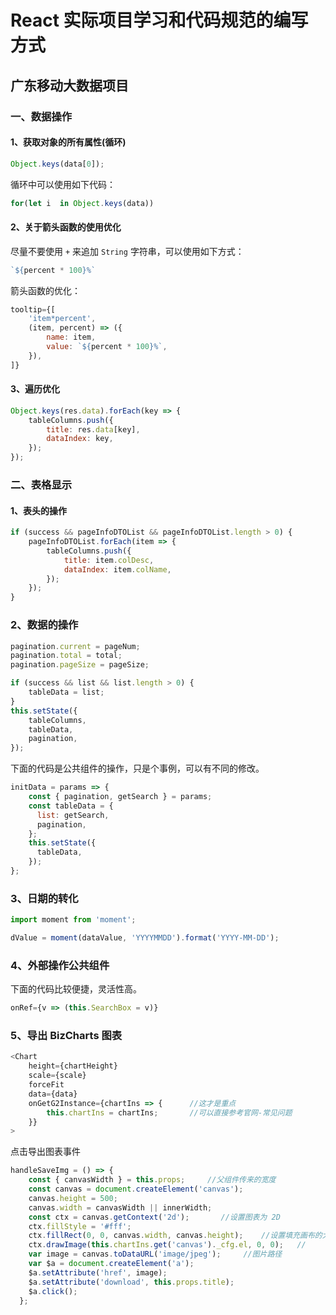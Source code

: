 # React 实际项目学习和代码规范的编写方式

## 广东移动大数据项目

### 一、数据操作

#### 1、获取对象的所有属性(循环)

```js
Object.keys(data[0]);
```

循环中可以使用如下代码：

```js
for(let i  in Object.keys(data))
```

#### 2、关于箭头函数的使用优化

尽量不要使用 `+` 来追加 `String` 字符串，可以使用如下方式：

```js
`${percent * 100}%`
```

箭头函数的优化： 

```js
tooltip={[
    'item*percent',
    (item, percent) => ({
        name: item,
        value: `${percent * 100}%`,
    }),
]}
```

#### 3、遍历优化

```js
Object.keys(res.data).forEach(key => {
    tableColumns.push({
        title: res.data[key],
        dataIndex: key,
    });
});
```

### 二、表格显示

#### 1、表头的操作

```js
if (success && pageInfoDTOList && pageInfoDTOList.length > 0) {
    pageInfoDTOList.forEach(item => {
        tableColumns.push({
            title: item.colDesc,
            dataIndex: item.colName,
        });
    });
}
```

### 2、数据的操作

```js
pagination.current = pageNum;
pagination.total = total;
pagination.pageSize = pageSize;

if (success && list && list.length > 0) {
    tableData = list;
}
this.setState({
    tableColumns,
    tableData,
    pagination,
});
```

下面的代码是公共组件的操作，只是个事例，可以有不同的修改。
```js   
initData = params => {
    const { pagination, getSearch } = params;
    const tableData = {
      list: getSearch,
      pagination,
    };
    this.setState({
      tableData,
    });
};
```

### 3、日期的转化

```js
import moment from 'moment';

dValue = moment(dataValue, 'YYYYMMDD').format('YYYY-MM-DD');
```

### 4、外部操作公共组件

下面的代码比较便捷，灵活性高。

```js
onRef={v => (this.SearchBox = v)}
```

### 5、导出 BizCharts 图表

```js
<Chart
    height={chartHeight}
    scale={scale}
    forceFit
    data={data}
    onGetG2Instance={chartIns => {      //这才是重点
        this.chartIns = chartIns;       //可以直接参考官网-常见问题
    }}
>
```

点击导出图表事件

```js
handleSaveImg = () => {
    const { canvasWidth } = this.props;     //父组件传来的宽度
    const canvas = document.createElement('canvas');
    canvas.height = 500;
    canvas.width = canvasWidth || innerWidth;
    const ctx = canvas.getContext('2d');       //设置图表为 2D
    ctx.fillStyle = '#fff';
    ctx.fillRect(0, 0, canvas.width, canvas.height);    //设置填充画布的大小
    ctx.drawImage(this.chartIns.get('canvas')._cfg.el, 0, 0);   //
    var image = canvas.toDataURL('image/jpeg');     //图片路径
    var $a = document.createElement('a');           
    $a.setAttribute('href', image);
    $a.setAttribute('download', this.props.title);
    $a.click();
  };
```













